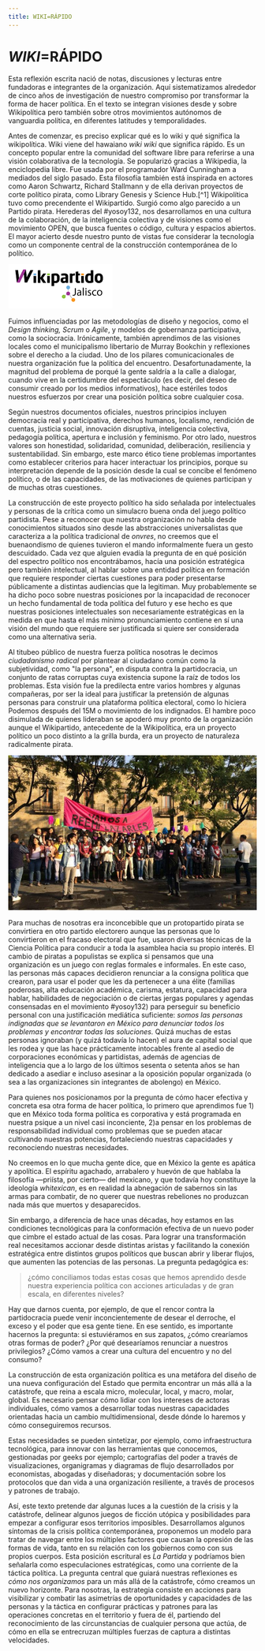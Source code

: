 ```yaml
---
title: WIKI=RÁPIDO
---
```


# *WIKI*=RÁPIDO

Esta reflexión escrita nació de notas, discusiones y lecturas entre fundadoras e integrantes de la organización. Aquí sistematizamos alrededor de cinco años de investigación de nuestro compromiso por transformar la forma de hacer política. En el texto se integran visiones desde y sobre Wikipolítica pero también sobre otros movimientos autónomos de vanguardia política, en diferentes latitudes y temporalidades.

Antes de comenzar, es preciso explicar qué es lo wiki y qué significa la wikipolítica. Wiki viene del hawaiano *wiki wiki* que significa rápido. Es un concepto popular entre la comunidad del software libre para referirse a una visión colaborativa de la tecnología. Se popularizó gracias a Wikipedia, la enciclopedia libre. Fue usada por el programador Ward Cunningham a mediados del siglo pasado. Esta filosofía también está inspirada en actores como Aaron Schwartz, Richard Stallmann y de ella derivan proyectos de corte político pirata, como Library Genesis y Science Hub.[^1] Wikipolítica tuvo como precendente el Wikipartido. Surgió como algo parecido a un Partido pirata. Herederas del #yosoy132, nos desarrollamos en una cultura de la colaboración, de la inteligencia colectiva y de visiones como el movimiento OPEN, que busca fuentes o código, cultura y espacios abiertos. El mayor acierto desde nuestro punto de vistas fue considerar la tecnología como un componente central de la construcción contemporánea de lo político.

![Logo del Wikipartido en Jalisco](../images/wikipartido.png)

Fuimos influenciadas por las metodologías de diseño y negocios, como el *Design thinking, Scrum* o *Agile*, y modelos de gobernanza participativa, como la sociocracia. Irónicamente, también aprendimos de las visiones locales como el municipalismo libertario de Murray Bookchin y reflexiones sobre el derecho a la ciudad. Uno de los pilares comunicacionales de nuestra organización fue la política del encuentro. Desafortunadamente, la magnitud del problema de porqué la gente saldría a la calle a dialogar, cuando vive en la certidumbre del espectáculo (es decir, del deseo de consumir creado por los medios informativos), hace estériles todos nuestros esfuerzos por crear una posición política sobre cualquier cosa.

Según nuestros documentos oficiales, nuestros principios incluyen democracia real y participativa, derechos humanos, localismo, rendición de cuentas, justicia social, innovación disruptiva, inteligencia colectiva, pedagogía política, apertura e inclusión y feminismo. Por otro lado, nuestros valores son honestidad, solidaridad, comunidad, deliberación, resiliencia y sustentabilidad. Sin embargo, este marco ético tiene problemas importantes como establecer criterios para hacer interactuar los principios, porque su interpretación depende de la posición desde la cual se concibe el fenómeno político, o de las capacidades, de las motivaciones de quienes participan y de muchas otras cuestiones.

La construcción de este proyecto político ha sido señalada por intelectuales y personas de la crítica como un simulacro buena onda del juego político partidista. Pese a reconocer que nuestra organización no habla desde conocimientos situados sino desde las abstracciones universalistas que caracteriza a la política tradicional de *onvres*, no creemos que el buenaondismo de quienes tuvieron el mando informalmente fuera un gesto descuidado. Cada vez que alguien evadía la pregunta de en qué posición del espectro político nos encontrábamos, hacía una posición estratégica pero también intelectual, al hablar sobre una entidad política en formación que requiere responder ciertas cuestiones para poder presentarse públicamente a distintas audiencias que la legitiman. Muy probablemente se ha dicho poco sobre nuestras posiciones por la incapacidad de reconocer un hecho fundamental de toda política del futuro y ese hecho es que nuestras posiciones intelectuales son necesariamente estratégicas en la medida en que hasta el más mínimo pronunciamiento contiene en sí una visión del mundo que requiere ser justificada si quiere ser considerada como una alternativa seria.

Al titubeo público de nuestra fuerza política nosotras le decimos *ciudadanismo radical* por plantear al ciudadano común como la subjetividad, como "la persona", en disputa contra la partidocracia, un conjunto de ratas corruptas cuya existencia supone la raíz de todos los problemas. Esta visión fue la predilecta entre varios hombres y algunas compañeras, por ser la ideal para justificar la pretensión de algunas personas para construir una plataforma política electoral, como lo hiciera Podemos después del 15M o movimiento de los indignados. El hambre poco disimulada de quienes lideraban se apoderó muy pronto de la organización aunque el Wikipartido, antecedente de la Wikipolítica, era un proyecto político un poco distinto a la grilla burda, era un proyecto de naturaleza radicalmente pirata.

![¡Vamos a reemplazarles!](../images/reemplazarles.jpg)

Para muchas de nosotras era inconcebible que un protopartido pirata se convirtiera en otro partido electorero aunque las personas que lo convirtieron en el fracaso electoral que fue, usaron diversas técnicas de la Ciencia Política para conducir a toda la asamblea hacia su propio interés. El cambio de piratas a populistas se explica si pensamos que una organización es un juego con reglas formales e informales. En este caso, las personas más capaces decidieron renunciar a la consigna política que crearon, para usar el poder que les da pertenecer a una élite (familias poderosas, alta educación académica, carisma, estatura, capacidad para hablar, habilidades de negociación o de ciertas jergas populares y agendas consensadas en el movimiento #yosoy132) para perseguir su beneficio personal con una justificación mediática suficiente: *somos las personas indignadas que se levantaron en México para denunciar todos los problemas y encontrar todas las soluciones.* Quizá muchas de estas personas ignoraban (y quizá todavía lo hacen) el aura de capital social que les rodea y que las hace prácticamente intocables frente al asedio de corporaciones económicas y partidistas, además de agencias de inteligencia que a lo largo de los últimos sesenta o setenta años se han dedicado a asediar e incluso asesinar a la oposición popular organizada (o sea a las organizaciones sin integrantes de abolengo) en México.

Para quienes nos posicionamos por la pregunta de cómo hacer efectiva y concreta esa otra forma de hacer política, lo primero que aprendimos fue 1) que en México toda forma política es corporativa y está programada en nuestra psique a un nivel casi inconciente, 2)a pensar en los problemas de responsabilidad individual como problemas que se pueden atacar cultivando nuestras potencias, fortaleciendo nuestras capacidades y reconociendo nuestras necesidades.

No creemos en lo que mucha gente dice, que en México la gente es apática y apolítica. El espíritu agachado, arrabalero y huevón de que hablaba la filosofía —priísta, por cierto— del mexicano, y que todavía hoy constituye la ideología *whitexican*, es en realidad la abnegación de sabernos sin las armas para combatir, de no querer que nuestras rebeliones no produzcan nada más que muertos y desaparecidos.

Sin embargo, a diferencia de hace unas décadas, hoy estamos en las condiciones tecnológicas para la conformación efectiva de un nuevo poder que cimbre el estado actual de las cosas. Para lograr una transformación real necesitamos accionar desde distintas aristas y facilitando la conexión estratégica entre distintos grupos políticos que buscan abrir y liberar flujos, que aumenten las potencias de las personas. La pregunta pedagógica es:

> ¿cómo conciliamos todas estas cosas que hemos aprendido desde nuestra experiencia política con acciones articuladas y de gran escala, en diferentes niveles?
 
Hay que darnos cuenta, por ejemplo, de que el rencor contra la partidocracia puede venir inconcientemente de desear el derroche, el exceso y el poder que esa gente tiene. En ese sentido, es importante hacernos la pregunta: si estuviéramos en sus zapatos, ¿cómo crearíamos otras formas de poder? ¿Por qué desearíamos renunciar a nuestros privilegios? ¿Cómo vamos a crear una cultura del encuentro y no del consumo?

La construcción de esta organización política es una metáfora del diseño de una nueva configuración del Estado que permita encontrar un más allá a la catástrofe, que reina a escala micro, molecular, local, y macro, molar, global. Es necesario pensar cómo lidiar con los intereses de actoras individuales, cómo vamos a desarrollar todas nuestras capacidades orientadas hacia un cambio multidimensional, desde dónde lo haremos y cómo conseguiremos recursos.

Estas necesidades se pueden sintetizar, por ejemplo, como infraestructura tecnológica, para innovar con las herramientas que conocemos, gestionadas por geeks por ejemplo; cartografías del poder a través de visualizaciones, organigramas y diagramas de flujo desarrollados por economistas, abogadas y diseñadoras; y documentación sobre los protocolos que dan vida a una organización resiliente, a través de procesos y patrones de trabajo.

Así, este texto pretende dar algunas luces a la cuestión de la crisis y la catástrofe, delinear algunos juegos de ficción utópica y posibilidades para empezar a configurar esos territorios imposibles. Desarrollamos algunos síntomas de la crisis política contemporánea, proponemos un modelo para tratar de navegar entre los múltiples factores que causan la opresión de las formas de vida, tanto en su relación con los gobiernos como con sus propios cuerpos. Esta posición escritural es *La Partida* y podríamos bien señalarla como especulaciones estratégicas, como una corriente de la táctica política. La pregunta central que guiará nuestras reflexiones es *cómo nos organizamos* para un más allá de la catástrofe, cómo creamos un nuevo horizonte. Para nosotras, la estrategia consiste en acciones para visibilizar y combatir las asimetrías de oportunidades y capacidades de las personas y la táctica en configurar prácticas y patrones para las operaciones concretas en el territorio y fuera de él, partiendo del reconocimiento de las circunstancias de cualquier persona que actúa, de cómo en ella se entrecruzan múltiples fuerzas de captura a distintas velocidades.
